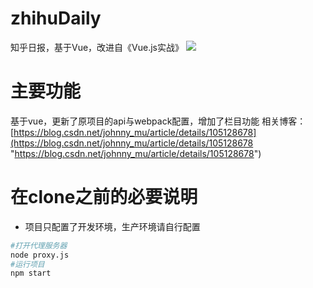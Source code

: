 # zhihuDaily
知乎日报，基于Vue，改进自《Vue.js实战》
![](https://img-blog.csdnimg.cn/20200326213059175.gif#pic_center)
# 主要功能
基于vue，更新了原项目的api与webpack配置，增加了栏目功能
相关博客：[https://blog.csdn.net/johnny_mu/article/details/105128678](https://blog.csdn.net/johnny_mu/article/details/105128678 "https://blog.csdn.net/johnny_mu/article/details/105128678")
# 在clone之前的必要说明
+ 项目只配置了开发环境，生产环境请自行配置

``` bash
#打开代理服务器
node proxy.js
#运行项目
npm start
```

